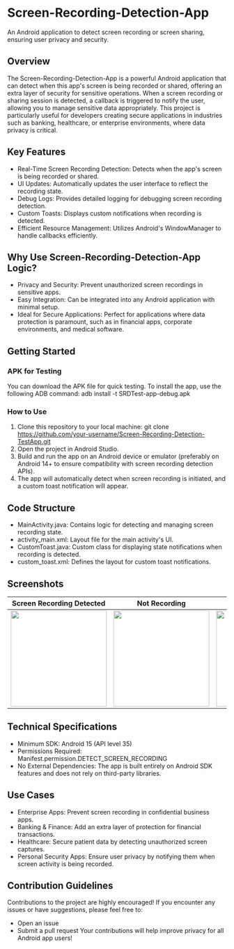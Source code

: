 # Screen-Recording-Detection-App
An Android application to detect screen recording or screen sharing, ensuring user privacy and security.


## Overview
The Screen-Recording-Detection-App is a powerful Android application that can detect when this app's screen is being recorded or shared, offering an extra layer of security for sensitive operations. When a screen recording or sharing session is detected, a callback is triggered to notify the user, allowing you to manage sensitive data appropriately. This project is particularly useful for developers creating secure applications in industries such as banking, healthcare, or enterprise environments, where data privacy is critical.


## Key Features
- Real-Time Screen Recording Detection: Detects when the app's screen is being recorded or shared.
- UI Updates: Automatically updates the user interface to reflect the recording state.
- Debug Logs: Provides detailed logging for debugging screen recording detection.
- Custom Toasts: Displays custom notifications when recording is detected.
- Efficient Resource Management: Utilizes Android's WindowManager to handle callbacks efficiently.


## Why Use Screen-Recording-Detection-App Logic?
- Privacy and Security: Prevent unauthorized screen recordings in sensitive apps.
- Easy Integration: Can be integrated into any Android application with minimal setup.
- Ideal for Secure Applications: Perfect for applications where data protection is paramount, such as in financial apps, corporate environments, and medical software.


## Getting Started
### APK for Testing
You can download the APK file for quick testing. To install the app, use the following ADB command:
    adb install -t SRDTest-app-debug.apk

### How to Use
1. Clone this repository to your local machine:
    git clone https://github.com/your-username/Screen-Recording-Detection-TestApp.git
2. Open the project in Android Studio.
3. Build and run the app on an Android device or emulator (preferably on Android 14+ to ensure compatibility with screen recording detection APIs).
4. The app will automatically detect when screen recording is initiated, and a custom toast notification will appear.


## Code Structure
- MainActivity.java: Contains logic for detecting and managing screen recording state.
- activity_main.xml: Layout file for the main activity's UI.
- CustomToast.java: Custom class for displaying state notifications when recording is detected.
- custom_toast.xml: Defines the layout for custom toast notifications.


## Screenshots
| Screen Recording Detected           | Not Recording                       | Toast Notification                          |
| ----------------------------------- | ----------------------------------- | ------------------------------------------- |
| <img src="https://media.github.sec.samsung.net/user/83641/files/107d6830-2416-41d1-ab10-df5b7ad2ae00" width="220" height="auto" /> | <img src="https://media.github.sec.samsung.net/user/83641/files/57eb53bd-a0a1-4eeb-86f6-9585aeec60d4" width="220" height="auto" /> | <img src="https://media.github.sec.samsung.net/user/83641/files/472498bb-b8db-4b27-900e-f4405e40e1ea" width="220" height="auto" /> |


## Technical Specifications
- Minimum SDK: Android 15 (API level 35)
- Permissions Required:
    Manifest.permission.DETECT_SCREEN_RECORDING
- No External Dependencies: The app is built entirely on Android SDK features and does not rely on third-party libraries.


## Use Cases
- Enterprise Apps: Prevent screen recording in confidential business apps.
- Banking & Finance: Add an extra layer of protection for financial transactions.
- Healthcare: Secure patient data by detecting unauthorized screen captures.
- Personal Security Apps: Ensure user privacy by notifying them when screen activity is being recorded.


## Contribution Guidelines
Contributions to the project are highly encouraged! If you encounter any issues or have suggestions, please feel free to:
- Open an issue
- Submit a pull request
Your contributions will help improve privacy for all Android app users!

